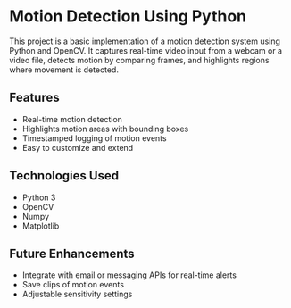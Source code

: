 # Motion Detection Using Python

This project is a basic implementation of a motion detection system using Python and OpenCV. It captures real-time video input from a webcam or a video file, detects motion by comparing frames, and highlights regions where movement is detected.

## Features

- Real-time motion detection
- Highlights motion areas with bounding boxes
- Timestamped logging of motion events
- Easy to customize and extend

## Technologies Used

- Python 3
- OpenCV
- Numpy
- Matplotlib

## Future Enhancements
- Integrate with email or messaging APIs for real-time alerts
- Save clips of motion events
- Adjustable sensitivity settings
